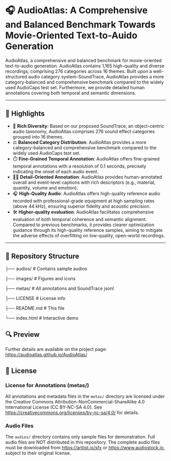 # 🎧 AudioAtlas: A Comprehensive and Balanced Benchmark Towards Movie-Oriented Text-to-Auido Generation

AudioAtlas, a comprehensive and balanced benchmark for movie-oriented text-to-audio generation. AudioAtlas contains 1,165 high-quality and diverse recordings, comprising 276 categories across 16 themes. Built upon a well-structured audio category system-SoundTrace, AudioAtlas provides a more category-balanced and comprehensive benchmark compared to the widely used AudioCaps test set. Furthermore, we provide detailed human annotations covering both temporal and semantic dimensions.

---

## 🌟 Highlights

- 🧩 **Rich Diversity**: Based on our proposed SoundTrace, an object-centric audio taxonomy, AudioAtlas comprises 276 sound effect categories grouped into 16 themes.
- ⚖️ **Balanced Category Distribution**: AudioAtlas provides a more category-balanced and comprehensive benchmark compared to the widely used AudioCaps test set.
- ⏱️ **Fine-Grained Temporal Annotation**: AudioAtlas offers fine-grained temporal annotations with a resolution of 0.1 seconds, precisely indicating the onset of each audio event.
- 🧑‍🔬 **Detail-Oriented Annotation**: AudioAtlas provides human-annotated overall and event-level captions with rich descriptors (e.g., material, quantity, volume and emotion).
- 🎧 **High-Quality Audio**: AudioAtlas offers high-quality reference audio recorded with professional-grade equipment at high sampling rates (above 44 kHz), ensuring superior fidelity and acoustic precision.
- 🛠️ **Higher-quality evaluation**: AudioAtlas facilitates comprehensive evaluation of both temporal coherence and semantic alignment. Compared to previous benchmarks, it provides clearer optimization guidance through its high-quality reference samples, aiming to mitigate the adverse effects of overfitting on low-quality, open-world recordings.

---

## 📁 Repository Structure

├── audios/ # Contains sample audios

├── images/ # Figures and icons

├── metas/ # All annotations and SoundTrace jsonl

├── LICENSE # License info

├── README.md # This file

└── index.html # Interactive demo

## 🔍 Preview

Further details are available on the project page: https://audioatlas.github.io/AudioAtlas/

## 📄 License


### License for Annotations (metas/)
All annotations and metadata files in the `metas/` directory are licensed under
the Creative Commons Attribution-NonCommercial-ShareAlike 4.0 International License (CC BY-NC-SA 4.0).
See https://creativecommons.org/licenses/by-nc-sa/4.0/ for details.

### Audio Files
The `audios/` directory contains only sample files for demonstration.
Full audio files are NOT distributed in this repository. The complete audio files must be downloaded from https://artlist.io/sfx or https://www.audiostock.io, subject to their original license. 
